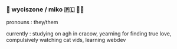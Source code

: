 ### 🥟 wyciszone / miko :poland: 🏳️‍🌈

pronouns : they/them

currently : studying on agh in cracow, yearning for finding true love, compulsively watching cat vids, learning webdev
